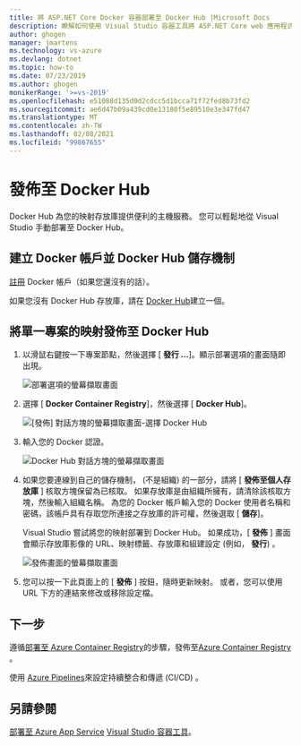 ```yaml
---
title: 將 ASP.NET Core Docker 容器部署至 Docker Hub |Microsoft Docs
description: 瞭解如何使用 Visual Studio 容器工具將 ASP.NET Core web 應用程式部署至 Docker Hub
author: ghogen
manager: jmartens
ms.technology: vs-azure
ms.devlang: dotnet
ms.topic: how-to
ms.date: 07/23/2019
ms.author: ghogen
monikerRange: '>=vs-2019'
ms.openlocfilehash: e51088d135d0d2cdcc5d1bcca71f72fed8b73fd2
ms.sourcegitcommit: ae6d47b09a439cd0e13180f5e89510e3e347fd47
ms.translationtype: MT
ms.contentlocale: zh-TW
ms.lasthandoff: 02/08/2021
ms.locfileid: "99867655"
---
```

# <a name="deploy-to-docker-hub"></a>發佈至 Docker Hub

Docker Hub 為您的映射存放庫提供便利的主機服務。 您可以輕鬆地從 Visual Studio 手動部署至 Docker Hub。

## <a name="create-a-docker-account-and-docker-hub-repository"></a>建立 Docker 帳戶並 Docker Hub 儲存機制

[註冊](https://hub.docker.com/signup) Docker 帳戶（如果您還沒有的話）。

如果您沒有 Docker Hub 存放庫，請在 [Docker Hub](https://hub.docker.com/)建立一個。

## <a name="publish-the-image-for-a-single-project-to-docker-hub"></a>將單一專案的映射發佈至 Docker Hub

1. 以滑鼠右鍵按一下專案節點，然後選擇 [ **發行 ...**]。顯示部署選項的畫面隨即出現。

   ![部署選項的螢幕擷取畫面](media/container-tools/vs-2019/docker-container-registry.png)

1. 選擇 [ **Docker Container Registry**]，然後選擇 [ **Docker Hub**]。

   ![[發佈] 對話方塊的螢幕擷取畫面-選擇 Docker Hub](media/deploy-docker-hub/container-tools-docker-hub-deploy.png)

1. 輸入您的 Docker 認證。

   ![Docker Hub 對話方塊的螢幕擷取畫面](media/deploy-docker-hub/container-tools-docker-hub-credentials.png)

1. 如果您要連線到自己的儲存機制， (不是組織) 的一部分，請將 [ **發佈至個人存放庫** ] 核取方塊保留為已核取。 如果存放庫是由組織所擁有，請清除該核取方塊，然後輸入組織名稱。 為您的 Docker 帳戶輸入您的 Docker 使用者名稱和密碼，該帳戶具有存取您所連接之存放庫的許可權，然後選取 [ **儲存**]。

   Visual Studio 嘗試將您的映射部署到 Docker Hub。  如果成功，[ **發佈** ] 畫面會顯示存放庫影像的 URL、映射標籤、存放庫和組建設定 (例如， **發行**) 。

   ![發佈畫面的螢幕擷取畫面](media/deploy-docker-hub/container-tools-docker-hub-finished.png)

1. 您可以按一下此頁面上的 [ **發佈** ] 按鈕，隨時更新映射。  或者，您可以使用 URL 下方的連結來修改或移除設定檔。

## <a name="next-steps"></a>下一步

遵循[部署至 Azure Container Registry](hosting-web-apps-in-docker.md)的步驟，發佈至[Azure Container Registry](/azure/container-registry/) 。

使用 [Azure Pipelines](/azure/devops/pipelines/?view=azure-devops&preserve-view=true)來設定持續整合和傳遞 (CI/CD) 。

## <a name="see-also"></a>另請參閱

[部署至 Azure App Service](deploy-app-service.md) 
[Visual Studio 容器工具](./index.yml)。